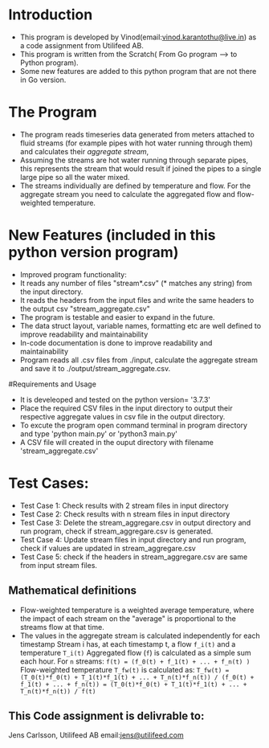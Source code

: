 # Introduction
* This program is developed by Vinod(email:vinod.karantothu@live.in) as a code assignment from Utilifeed AB.
* This program is written from the Scratch( From Go program --> to Python program).
* Some new features are added to this python program that are not there in Go version.

# The Program
* The program reads timeseries data generated from meters attached to fluid streams (for example pipes with hot water running through them) and calculates their _aggregate stream_, 
*   Assuming the streams are hot water running through separate pipes, this represents the stream that would result if joined the pipes to a single large pipe so all the water mixed.
*   The streams individually are defined by temperature and flow. For the aggregate stream you need to calculate the aggregated flow and flow-weighted temperature.

# New Features (included in this python version program)
* Improved program functionality:
*   It reads any number of files "stream*.csv" (* matches any string) from the input directory.
*   It reads the headers from the input files and write the same headers to the output csv "stream_aggregate.csv" 
*   The program is testable and easier to expand in the future.
*   The data struct layout, variable names, formatting etc are well defined to improve readability and maintainability
*   In-code documentation is done to improve readability and maintainability
*   Program reads all .csv files from ./input, calculate the aggregate stream and save it to ./output/stream_aggregate.csv.

#Requirements and Usage 
* It is develeoped and tested on the python version= '3.7.3'
* Place the required CSV files in the input directory to output their respective aggregate values in csv file in the output directory. 
* To excute the program open command terminal in program directory and type 'python main.py' or 'python3 main.py'
* A CSV file will created in the ouput directory with filename 'stream_aggregate.csv'   

# Test Cases:
* Test Case 1: Check results with 2 stream files in input directory 
* Test Case 2: Check results with n stream files in input directory
* Test Case 3: Delete the stream_aggregare.csv in output directory and run program, check if stream_aggregare.csv is generated.
* Test Case 4: Update stream files in input directory and run program, check if values are updated in stream_aggregare.csv  
* Test Case 5: check if the headers in stream_aggregare.csv are same from input stream files.


## Mathematical definitions
* Flow-weighted temperature is a weighted average temperature, where the impact of each stream on the "average" is proportional to the streams flow at that time.
* The values in the aggregate stream is calculated independently for each timestamp
Stream i has, at each timestamp t, a flow `f_i(t)` and a temperature `T_i(t)`
Aggregated flow (`f`) is calculated as a simple sum each hour. For `n` streams:
    `f(t) = (f_0(t) + f_1(t) + ... + f_n(t) )`
Flow-weighted temperature `T_fw(t)` is calculated as:
    `T_fw(t) = (T_0(t)*f_0(t) + T_1(t)*f_1(t) + ... + T_n(t)*f_n(t)) / (f_0(t) + f_1(t) + ... + f_n(t)) = (T_0(t)*f_0(t) + T_1(t)*f_1(t) + ... + T_n(t)*f_n(t)) / f(t)`


##  This Code assignment is delivrable to:
Jens Carlsson, Utilifeed AB
email:jens@utilifeed.com
